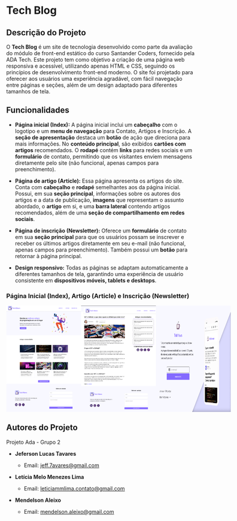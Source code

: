 
# Tech Blog

## Descrição do Projeto

O **Tech Blog** é um site de tecnologia desenvolvido como parte da avaliação do módulo de front-end estático do curso Santander Coders, fornecido pela ADA Tech. Este projeto tem como objetivo a criação de uma página web responsiva e acessível, utilizando apenas HTML e CSS, seguindo os princípios de desenvolvimento front-end moderno. O site foi projetado para oferecer aos usuários uma experiência agradável, com fácil navegação entre páginas e seções, além de um design adaptado para diferentes tamanhos de tela.

## Funcionalidades

- **Página inicial (Index):** A página inicial inclui um **cabeçalho** com o logotipo e um **menu de navegação** para Contato, Artigos e Inscrição. A **seção de apresentação** destaca um **botão** de ação que direciona para mais informações. No **conteúdo principal**, são exibidos **cartões com artigos** recomendados. O **rodapé** contém **links** para redes sociais e um **formulário** de contato, permitindo que os visitantes enviem mensagens diretamente pelo site (não funcional, apenas campos para preenchimento).

- **Página de artigo (Article):** Essa página apresenta os artigos do site. Conta com **cabeçalho** e **rodapé** semelhantes aos da página inicial. Possui, em sua **seção principal**, informações sobre os autores dos artigos e a data de publicação, **imagens** que representam o assunto abordado, o **artigo** em si, e uma **barra lateral** contendo artigos recomendados, além de uma **seção de compartilhamento em redes sociais**.

- **Página de inscrição (Newsletter):** Oferece um **formulário** de contato em sua **seção principal** para que os usuários possam se inscrever e receber os últimos artigos diretamente em seu e-mail (não funcional, apenas campos para preenchimento). Também possui um **botão** para retornar à página principal.

- **Design responsivo:** Todas as páginas se adaptam automaticamente a diferentes tamanhos de tela, garantindo uma experiência de usuário consistente em **dispositivos móveis, tablets e desktops**.


### Página Inicial (Index), Artigo (Article) e Inscrição (Newsletter)

<div style="display: flex; flex-direction: row; justify-content: space-between;">
    <img src="https://github.com/JefersonT4v4res/Tech-Blog/blob/main/assets/img/imgs/index_readme.png" alt="Index" style="width: 200px;">
    <img src="https://github.com/JefersonT4v4res/Tech-Blog/blob/main/assets/img/imgs/article_readme.png" alt="Article" style="width: 200px;">
    <img src="https://github.com/JefersonT4v4res/Tech-Blog/blob/main/assets/img/imgs/Newsletter_readme.png" alt="Newsletter" style="width: 200px;">
</div>


## Autores do Projeto

Projeto Ada - Grupo 2

- **Jeferson Lucas Tavares**
  - Email: jeff.7avares@gmail.com

- **Letícia Melo Menezes Lima**
  - Email: leticiammlima.contato@gmail.com

- **Mendelson Aleixo**
  - Email: mendelson.aleixo@gmail.com
